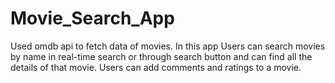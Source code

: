 # Movie_Search_App
Used omdb api to fetch data of movies. In this app Users can search movies by name in real-time search or through search button and can find all the details of that movie. Users can add comments and ratings to a movie.
